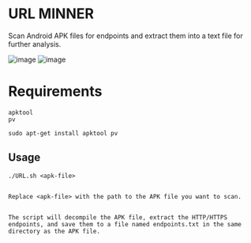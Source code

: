 
# URL MINNER
Scan Android APK files for endpoints and extract them into a text file for further analysis.

![image](https://user-images.githubusercontent.com/34772838/228215410-9c732d32-9eb5-4b1b-b937-adec85e157f9.png)
![image](https://user-images.githubusercontent.com/34772838/228215505-d41827df-c93c-4a3d-af52-965b15bc0630.png)


# Requirements
```
apktool
pv

sudo apt-get install apktool pv

```

## Usage


```
./URL.sh <apk-file>


Replace <apk-file> with the path to the APK file you want to scan.


The script will decompile the APK file, extract the HTTP/HTTPS endpoints, and save them to a file named endpoints.txt in the same directory as the APK file.



